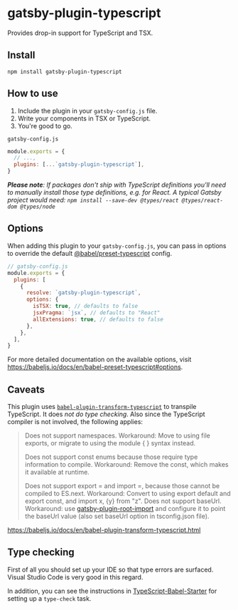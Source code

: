 # gatsby-plugin-typescript

Provides drop-in support for TypeScript and TSX.

## Install

`npm install gatsby-plugin-typescript`

## How to use

1.  Include the plugin in your `gatsby-config.js` file.
1.  Write your components in TSX or TypeScript.
1.  You're good to go.

`gatsby-config.js`

```javascript
module.exports = {
  // ...,
  plugins: [...`gatsby-plugin-typescript`],
}
```

_**Please note**: If packages don't ship with TypeScript definitions you'll need to manually install those type definitions, e.g. for React. A typical Gatsby project would need: `npm install --save-dev @types/react @types/react-dom @types/node`_

## Options

When adding this plugin to your `gatsby-config.js`, you can pass in options to override the default [@babel/preset-typescript](https://babeljs.io/docs/en/babel-preset-typescript#options) config.

```javascript
// gatsby-config.js
module.exports = {
  plugins: [
    {
      resolve: `gatsby-plugin-typescript`,
      options: {
        isTSX: true, // defaults to false
        jsxPragma: `jsx`, // defaults to "React"
        allExtensions: true, // defaults to false
      },
    },
  ],
}
```

For more detailed documentation on the available options, visit https://babeljs.io/docs/en/babel-preset-typescript#options.

## Caveats

This plugin uses [`babel-plugin-transform-typescript`](https://babeljs.io/docs/en/babel-plugin-transform-typescript.html)
to transpile TypeScript. It does _not do type checking_. Also since the TypeScript
compiler is not involved, the following applies:

> Does not support namespaces.
> Workaround: Move to using file exports, or
> migrate to using the module { } syntax instead.
>
> Does not support const enums because those require
> type information to compile. Workaround: Remove the
> const, which makes it available at runtime.
>
> Does not support export = and import =, because those
> cannot be compiled to ES.next. Workaround: Convert
> to using export default and export const,
> and import x, {y} from "z".
> Does not support baseUrl.
> Workaround: use [gatsby-plugin-root-import](https://www.gatsbyjs.org/packages/gatsby-plugin-root-import/)
> and configure it to point the baseUrl value (also set baseUrl option in tsconfig.json file).

https://babeljs.io/docs/en/babel-plugin-transform-typescript.html

## Type checking

First of all you should set up your IDE so that type errors are surfaced.
Visual Studio Code is very good in this regard.

In addition, you can see the instructions in [TypeScript-Babel-Starter](https://github.com/Microsoft/TypeScript-Babel-Starter)
for setting up a `type-check` task.

